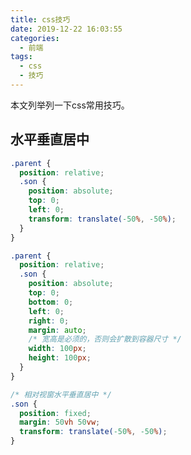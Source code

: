 ```yaml
---
title: css技巧
date: 2019-12-22 16:03:55
categories:
  - 前端
tags:
  - css
  - 技巧
---
```



本文列举列一下css常用技巧。

<!-- more -->


## 水平垂直居中


```css
.parent {
  position: relative;
  .son {
    position: absolute;
    top: 0;
    left: 0;
    transform: translate(-50%, -50%);
  }
}
```

```css
.parent {
  position: relative;
  .son {
    position: absolute;
    top: 0;
    bottom: 0;
    left: 0;
    right: 0;
    margin: auto;
    /* 宽高是必须的，否则会扩散到容器尺寸 */
    width: 100px;
    height: 100px;
  }
}
```

```css
/* 相对视窗水平垂直居中 */
.son {
  position: fixed;
  margin: 50vh 50vw;
  transform: translate(-50%, -50%);
}
```


